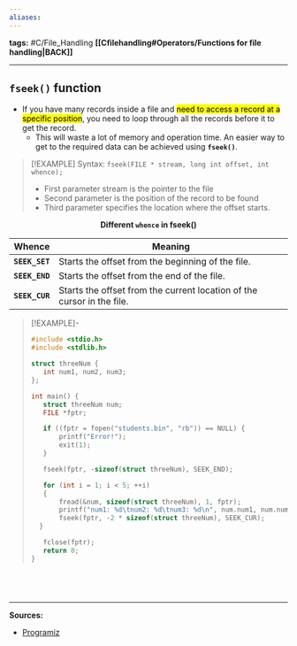 ```yaml
---
aliases:
---
```

**tags:** #C/File_Handling 
**[[Cfilehandling#Operators/Functions for file handling|BACK]]**

---
## `fseek()` function
- If you have many records inside a file and <mark class="hltr-blue">need to access a record at a specific position</mark>, you need to loop through all the records before it to get the record.
	- This will waste a lot of memory and operation time. An easier way to get to the required data can be achieved using **`fseek()`**.

>[!EXAMPLE] Syntax: `fseek(FILE * stream, long int offset, int whence);`
>- First parameter stream is the pointer to the file
>- Second parameter is the position of the record to be found
>- Third parameter specifies the location where the offset starts.

**<center>Different `whence` in fseek()</center>**

| **<center>Whence</center>** | **<center>Meaning</center>**                      |
| --------------------------- | ------------------------------------------------- |
| **`SEEK_SET`**              | Starts the offset from the beginning of the file. |
| **`SEEK_END`**              | Starts the offset from the end of the file.       |
| **`SEEK_CUR`**              | Starts the offset from the current location of the cursor in the file.                                                  |

>[!EXAMPLE]-
>```C
>#include <stdio.h>
>#include <stdlib.h>
>
> struct threeNum {
>    int num1, num2, num3;
> };
>
> int main() {
>    struct threeNum num;
>    FILE *fptr;
>
>    if ((fptr = fopen("students.bin", "rb")) == NULL) {
>        printf("Error!");
>        exit(1);
>    }
>
>    fseek(fptr, -sizeof(struct threeNum), SEEK_END);
>
>    for (int i = 1; i < 5; ++i)
>    {
>        fread(&num, sizeof(struct threeNum), 1, fptr);
>        printf("num1: %d\tnum2: %d\tnum3: %d\n", num.num1, num.num2, num.num3);
>        fseek(fptr, -2 * sizeof(struct threeNum), SEEK_CUR);
>   }
> 
>    fclose(fptr);
>    return 0;
> }
>```

# 

<br>

---
**Sources:**
- [Programiz](https://www.programiz.com/c-programming/c-file-input-output#:~:text=Example%205%3A-,fseek(),-%23include%20%3Cstdio)